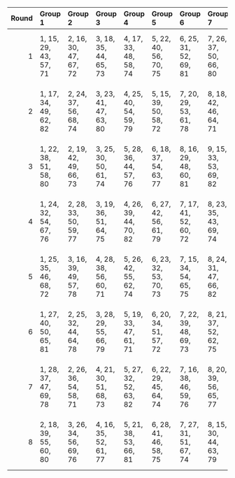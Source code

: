 |   Round | Group 1               | Group 2               | Group 3               | Group 4               | Group 5               | Group 6               | Group 7               | Group 8                | Group 9                | Group 10               | Group 11               | Group 12               | Group 13           | Group 14           |
|--------:|:----------------------|:----------------------|:----------------------|:----------------------|:----------------------|:----------------------|:----------------------|:-----------------------|:-----------------------|:-----------------------|:-----------------------|:-----------------------|:-------------------|:-------------------|
|       1 | 1, 15, 29, 43, 57, 71 | 2, 16, 30, 47, 67, 72 | 3, 18, 35, 44, 65, 73 | 4, 17, 33, 48, 58, 74 | 5, 22, 40, 56, 70, 75 | 6, 25, 31, 52, 69, 81 | 7, 26, 37, 50, 66, 80 | 8, 19, 41, 45, 68, 76  | 9, 27, 38, 49, 64, 77  | 11, 23, 36, 46, 61, 82 | 12, 21, 42, 54, 60, 78 | 13, 24, 39, 51, 62, 79 | 10, 28, 34, 53, 63 | 14, 20, 32, 55, 59 |
|       2 | 1, 17, 34, 49, 62, 82 | 2, 24, 37, 56, 68, 74 | 3, 23, 41, 47, 63, 80 | 4, 25, 40, 54, 59, 79 | 5, 15, 39, 50, 58, 72 | 7, 20, 29, 53, 61, 78 | 8, 18, 42, 46, 64, 71 | 9, 16, 32, 45, 66, 75  | 10, 27, 36, 43, 60, 73 | 12, 28, 35, 51, 70, 81 | 13, 22, 30, 52, 65, 76 | 14, 26, 31, 48, 57, 77 | 6, 21, 33, 55, 67  | 11, 19, 38, 44, 69 |
|       3 | 1, 22, 38, 51, 58, 80 | 2, 19, 42, 49, 66, 73 | 3, 25, 30, 50, 61, 74 | 5, 28, 36, 44, 57, 76 | 6, 18, 37, 54, 63, 77 | 8, 16, 29, 48, 60, 81 | 9, 15, 33, 53, 69, 82 | 10, 17, 32, 46, 65, 79 | 11, 21, 31, 56, 64, 72 | 12, 27, 39, 47, 59, 75 | 13, 26, 35, 45, 67, 78 | 14, 24, 34, 52, 70, 71 | 4, 20, 41, 43, 62  | 7, 23, 40, 55, 68  |
|       4 | 1, 24, 32, 54, 67, 76 | 2, 28, 33, 50, 59, 77 | 3, 19, 36, 51, 64, 75 | 4, 26, 39, 44, 70, 82 | 6, 27, 42, 56, 61, 79 | 7, 17, 41, 52, 60, 72 | 8, 23, 35, 43, 69, 74 | 9, 22, 31, 55, 63, 78  | 10, 20, 30, 48, 66, 71 | 11, 18, 34, 47, 68, 81 | 12, 15, 38, 45, 62, 73 | 13, 21, 40, 46, 57, 80 | 5, 25, 29, 49, 65  | 14, 16, 37, 53, 58 |
|       5 | 1, 25, 35, 46, 68, 72 | 3, 16, 39, 49, 57, 78 | 4, 28, 38, 56, 60, 71 | 5, 26, 42, 55, 62, 74 | 6, 23, 32, 53, 70, 73 | 7, 15, 34, 54, 65, 75 | 8, 24, 31, 47, 66, 82 | 9, 18, 40, 48, 61, 76  | 10, 22, 41, 44, 67, 77 | 12, 20, 33, 52, 64, 80 | 13, 19, 37, 43, 59, 81 | 14, 21, 36, 50, 69, 79 | 2, 17, 29, 51, 63  | 11, 27, 30, 45, 58 |
|       6 | 1, 27, 40, 50, 65, 81 | 2, 25, 32, 44, 64, 78 | 3, 28, 29, 55, 66, 79 | 5, 19, 33, 47, 61, 71 | 6, 20, 34, 51, 57, 72 | 7, 22, 39, 48, 69, 73 | 8, 21, 37, 52, 62, 75 | 10, 15, 35, 56, 59, 80 | 11, 16, 41, 54, 70, 74 | 12, 23, 31, 49, 58, 76 | 13, 17, 42, 53, 68, 77 | 14, 18, 38, 43, 67, 82 | 4, 24, 36, 45, 63  | 9, 26, 30, 46, 60  |
|       7 | 1, 28, 37, 47, 69, 78 | 2, 26, 36, 54, 58, 71 | 4, 21, 30, 51, 68, 73 | 5, 27, 32, 52, 63, 82 | 6, 22, 29, 45, 64, 74 | 7, 16, 38, 46, 59, 76 | 8, 20, 39, 56, 65, 77 | 9, 25, 42, 43, 70, 80  | 11, 17, 35, 55, 57, 75 | 12, 19, 34, 48, 67, 79 | 13, 23, 33, 44, 66, 72 | 14, 15, 41, 49, 61, 81 | 3, 24, 40, 53, 60  | 10, 18, 31, 50, 62 |
|       8 | 2, 18, 39, 55, 60, 80 | 3, 26, 34, 56, 69, 76 | 4, 16, 35, 52, 61, 77 | 5, 21, 38, 53, 66, 81 | 6, 28, 41, 46, 58, 75 | 7, 27, 31, 51, 67, 74 | 8, 15, 30, 44, 63, 79 | 9, 19, 29, 54, 62, 72  | 10, 25, 37, 45, 57, 82 | 11, 24, 33, 43, 65, 78 | 12, 22, 32, 50, 68, 71 | 14, 17, 40, 47, 64, 73 | 1, 23, 42, 48, 59  | 13, 20, 36, 49, 70 |